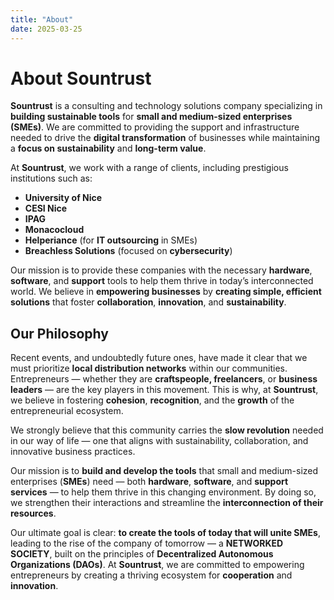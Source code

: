 ```yaml
---
title: "About"
date: 2025-03-25
---
```


# About Sountrust

**Sountrust** is a consulting and technology solutions company specializing in **building sustainable tools** for **small and medium-sized enterprises (SMEs)**. We are committed to providing the support and infrastructure needed to drive the **digital transformation** of businesses while maintaining a **focus on sustainability** and **long-term value**.

At **Sountrust**, we work with a range of clients, including prestigious institutions such as:
- **University of Nice**
- **CESI Nice**
- **IPAG**
- **Monacocloud**
- **Helperiance** (for **IT outsourcing** in SMEs)
- **Breachless Solutions** (focused on **cybersecurity**)

Our mission is to provide these companies with the necessary **hardware**, **software**, and **support** tools to help them thrive in today’s interconnected world. We believe in **empowering businesses** by **creating simple, efficient solutions** that foster **collaboration**, **innovation**, and **sustainability**.

## Our Philosophy

Recent events, and undoubtedly future ones, have made it clear that we must prioritize **local distribution networks** within our communities. Entrepreneurs — whether they are **craftspeople, freelancers**, or **business leaders** — are the key players in this movement. This is why, at **Sountrust**, we believe in fostering **cohesion**, **recognition**, and the **growth** of the entrepreneurial ecosystem. 

We strongly believe that this community carries the **slow revolution** needed in our way of life — one that aligns with sustainability, collaboration, and innovative business practices.

Our mission is to **build and develop the tools** that small and medium-sized enterprises (**SMEs**) need — both **hardware**, **software**, and **support services** — to help them thrive in this changing environment. By doing so, we strengthen their interactions and streamline the **interconnection of their resources**. 

Our ultimate goal is clear: **to create the tools of today that will unite SMEs**, leading to the rise of the company of tomorrow — a **NETWORKED SOCIETY**, built on the principles of **Decentralized Autonomous Organizations (DAOs)**. At **Sountrust**, we are committed to empowering entrepreneurs by creating a thriving ecosystem for **cooperation** and **innovation**.
